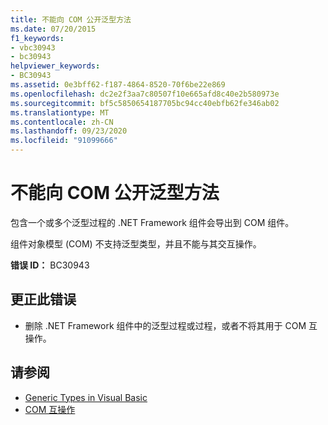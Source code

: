 ```yaml
---
title: 不能向 COM 公开泛型方法
ms.date: 07/20/2015
f1_keywords:
- vbc30943
- bc30943
helpviewer_keywords:
- BC30943
ms.assetid: 0e3bff62-f187-4864-8520-70f6be22e869
ms.openlocfilehash: dc2e2f3aa7c80507f10e665afd8c40e2b580973e
ms.sourcegitcommit: bf5c5850654187705bc94cc40ebfb62fe346ab02
ms.translationtype: MT
ms.contentlocale: zh-CN
ms.lasthandoff: 09/23/2020
ms.locfileid: "91099666"
---
```

# <a name="generic-methods-cannot-be-exposed-to-com"></a>不能向 COM 公开泛型方法

包含一个或多个泛型过程的 .NET Framework 组件会导出到 COM 组件。  
  
 组件对象模型 (COM) 不支持泛型类型，并且不能与其交互操作。  
  
 **错误 ID：** BC30943  
  
## <a name="to-correct-this-error"></a>更正此错误  
  
- 删除 .NET Framework 组件中的泛型过程或过程，或者不将其用于 COM 互操作。  
  
## <a name="see-also"></a>请参阅

- [Generic Types in Visual Basic](../programming-guide/language-features/data-types/generic-types.md)
- [COM 互操作](../programming-guide/com-interop/index.md)
